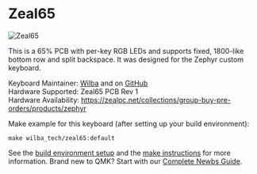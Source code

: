 Zeal65
====

![Zeal65](https://cdn.shopify.com/s/files/1/0490/7329/products/Zeal65_PCB2.jpg)

This is a 65% PCB with per-key RGB LEDs and supports fixed, 1800-like bottom row and split backspace. It was designed for the Zephyr custom keyboard.

Keyboard Maintainer: [Wilba](http://wilba.tech/) and on [GitHub](https://github.com/Wilba6582)  
Hardware Supported: Zeal65 PCB Rev 1  
Hardware Availability: https://zealpc.net/collections/group-buy-pre-orders/products/zephyr  

Make example for this keyboard (after setting up your build environment):

    make wilba_tech/zeal65:default

See the [build environment setup](https://docs.qmk.fm/#/getting_started_build_tools) and the [make instructions](https://docs.qmk.fm/#/getting_started_make_guide) for more information. Brand new to QMK? Start with our [Complete Newbs Guide](https://docs.qmk.fm/#/newbs).

